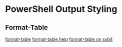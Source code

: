 # PowerShell Output Styling


## Format-Table

[format-table](https://blogs.technet.microsoft.com/csps/2011/03/21/powershell-overview-format-table-vs-select-object/)
[format-table help](https://technet.microsoft.com/en-us/library/hh849892.aspx)
[format-table on ss64](http://ss64.com/ps/format-table.html)

